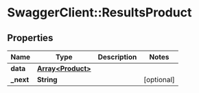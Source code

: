# SwaggerClient::ResultsProduct

## Properties
Name | Type | Description | Notes
------------ | ------------- | ------------- | -------------
**data** | [**Array&lt;Product&gt;**](Product.md) |  | 
**_next** | **String** |  | [optional] 


